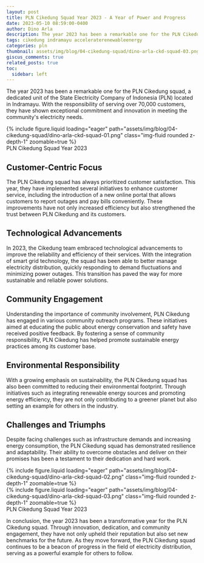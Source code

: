 ```yaml
---
layout: post
title: PLN Cikedung Squad Year 2023 - A Year of Power and Progress
date: 2023-05-10 08:59:00-0400
author: Dino Arla
description: The year 2023 has been a remarkable one for the PLN Cikedung squad, a dedicated unit of the State Electricity Company of Indonesia (PLN) located in Indramayu. With the responsibility of serving over 70,000 customers, they have shown exceptional commitment and innovation in meeting the community's electricity needs.
tags: cikedung indramayu acceleraterenewableenergy
categories: pln
thumbnail: assets/img/blog/04-cikedung-squad/dino-arla-ckd-squad-03.png
giscus_comments: true
related_posts: true
toc:
  sidebar: left
---
```


The year 2023 has been a remarkable one for the PLN Cikedung squad, a dedicated unit of the State Electricity Company of Indonesia (PLN) located in Indramayu. With the responsibility of serving over 70,000 customers, they have shown exceptional commitment and innovation in meeting the community's electricity needs.

<div class="row mt-3">
    <div class="col-sm mt-3 mt-md-0">
        {% include figure.liquid loading="eager" path="assets/img/blog/04-cikedung-squad/dino-arla-ckd-squad-01.png" class="img-fluid rounded z-depth-1" zoomable=true %}
    </div>
</div>
<div class="caption">
    PLN Cikedung Squad Year 2023
</div>

## Customer-Centric Focus

The PLN Cikedung squad has always prioritized customer satisfaction. This year, they have implemented several initiatives to enhance customer service, including the introduction of a new online portal that allows customers to report outages and pay bills conveniently. These improvements have not only increased efficiency but also strengthened the trust between PLN Cikedung and its customers.

## Technological Advancements

In 2023, the Cikedung team embraced technological advancements to improve the reliability and efficiency of their services. With the integration of smart grid technology, the squad has been able to better manage electricity distribution, quickly responding to demand fluctuations and minimizing power outages. This transition has paved the way for more sustainable and reliable power solutions.

## Community Engagement

Understanding the importance of community involvement, PLN Cikedung has engaged in various community outreach programs. These initiatives aimed at educating the public about energy conservation and safety have received positive feedback. By fostering a sense of community responsibility, PLN Cikedung has helped promote sustainable energy practices among its customer base.

## Environmental Responsibility

With a growing emphasis on sustainability, the PLN Cikedung squad has also been committed to reducing their environmental footprint. Through initiatives such as integrating renewable energy sources and promoting energy efficiency, they are not only contributing to a greener planet but also setting an example for others in the industry.

## Challenges and Triumphs

Despite facing challenges such as infrastructure demands and increasing energy consumption, the PLN Cikedung squad has demonstrated resilience and adaptability. Their ability to overcome obstacles and deliver on their promises has been a testament to their dedication and hard work.

<div class="row mt-3">
    <div class="col-sm mt-3 mt-md-0">
        {% include figure.liquid loading="eager" path="assets/img/blog/04-cikedung-squad/dino-arla-ckd-squad-02.png" class="img-fluid rounded z-depth-1" zoomable=true %}
    </div>
    <div class="col-sm mt-3 mt-md-0">
        {% include figure.liquid loading="eager" path="assets/img/blog/04-cikedung-squad/dino-arla-ckd-squad-03.png" class="img-fluid rounded z-depth-1" zoomable=true %}
    </div>
</div>
<div class="caption">
    PLN Cikedung Squad Year 2023
</div>

In conclusion, the year 2023 has been a transformative year for the PLN Cikedung squad. Through innovation, dedication, and community engagement, they have not only upheld their reputation but also set new benchmarks for the future. As they move forward, the PLN Cikedung squad continues to be a beacon of progress in the field of electricity distribution, serving as a powerful example for others to follow.